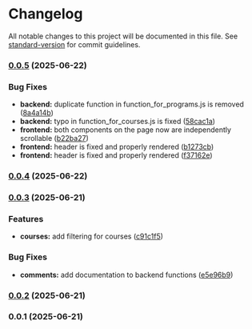 # Changelog

All notable changes to this project will be documented in this file. See [standard-version](https://github.com/conventional-changelog/standard-version) for commit guidelines.

### [0.0.5](https://gitlab.pg.innopolis.university/makeyourchoice-team-17/makeyourchoice/compare/v0.0.4...v0.0.5) (2025-06-22)


### Bug Fixes

* **backend:** duplicate function in function_for_programs.js is removed ([8a4a14b](https://gitlab.pg.innopolis.university/makeyourchoice-team-17/makeyourchoice/commit/8a4a14b546f99a633188f9377b0f059d937aba8c))
* **backend:** typo in function_for_courses.js is fixed ([58cac1a](https://gitlab.pg.innopolis.university/makeyourchoice-team-17/makeyourchoice/commit/58cac1ac9aabe18307276c1e7749de54002c95b1))
* **frontend:** both components on the page now are independently scrollable ([b22ba27](https://gitlab.pg.innopolis.university/makeyourchoice-team-17/makeyourchoice/commit/b22ba27b5379ffa48a5e63f3ac49f11946006e8a))
* **frontend:** header is fixed and properly rendered ([b1273cb](https://gitlab.pg.innopolis.university/makeyourchoice-team-17/makeyourchoice/commit/b1273cb03e6986fa999ce5a8f6acf6a30c7b50e8))
* **frontend:** header is fixed and properly rendered ([f37162e](https://gitlab.pg.innopolis.university/makeyourchoice-team-17/makeyourchoice/commit/f37162e12fa1a1e61396a53335072d1a3b3a598e))

### [0.0.4](https://gitlab.pg.innopolis.university/makeyourchoice-team-17/makeyourchoice/compare/v0.0.3...v0.0.4) (2025-06-22)

### [0.0.3](https://gitlab.pg.innopolis.university/makeyourchoice-team-17/makeyourchoice/compare/v0.0.2...v0.0.3) (2025-06-21)


### Features

* **courses:** add filtering for courses ([c91c1f5](https://gitlab.pg.innopolis.university/makeyourchoice-team-17/makeyourchoice/commit/c91c1f5fa96bebec217272bd328dacf24851e2ed))


### Bug Fixes

* **comments:** add documentation to backend functions ([e5e96b9](https://gitlab.pg.innopolis.university/makeyourchoice-team-17/makeyourchoice/commit/e5e96b9fbec99c59f03b33e1841dc3920fd88fc6))

### [0.0.2](https://gitlab.pg.innopolis.university/makeyourchoice-team-17/makeyourchoice/compare/v0.0.1...v0.0.2) (2025-06-21)

### 0.0.1 (2025-06-21)
